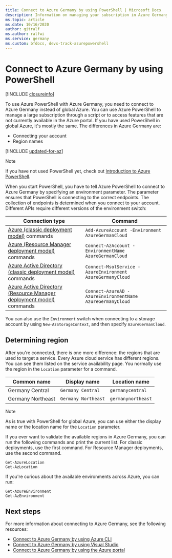 ```yaml
---
title: Connect to Azure Germany by using PowerShell | Microsoft Docs
description: Information on managing your subscription in Azure Germany by using PowerShell
ms.topic: article
ms.date: 10/16/2020
author: gitralf
ms.author: ralfwi 
ms.service: germany
ms.custom: bfdocs, devx-track-azurepowershell
---
```


# Connect to Azure Germany by using PowerShell

[!INCLUDE [closureinfo](../../includes/germany-closure-info.md)]

To use Azure PowerShell with Azure Germany, you need to connect to Azure Germany instead of global Azure. You can use Azure PowerShell to manage a large subscription through a script or to access features that are not currently available in the Azure portal. If you have used PowerShell in global Azure, it's mostly the same. The differences in Azure Germany are:

* Connecting your account
* Region names

[!INCLUDE [updated-for-az](../../includes/updated-for-az.md)]

> [!NOTE]
> If you have not used PowerShell yet, check out [Introduction to Azure PowerShell](/powershell/azure/).

When you start PowerShell, you have to tell Azure PowerShell to connect to Azure Germany by specifying an environment parameter. The parameter ensures that PowerShell is connecting to the correct endpoints. The collection of endpoints is determined when you connect to your account. Different APIs require different versions of the environment switch:

| Connection type | Command |
| --- | --- |
| [Azure (classic deployment model)](/powershell/azure) commands |`Add-AzureAccount -Environment AzureGermanCloud` |
| [Azure (Resource Manager deployment model)](/powershell/azure) commands |`Connect-AzAccount -EnvironmentName AzureGermanCloud` |
| [Azure Active Directory (classic deployment model)](/previous-versions/azure/jj151815(v=azure.100)) commands |`Connect-MsolService -AzureEnvironment AzureGermanyCloud` |
| [Azure Active Directory (Resource Manager deployment model)](../azure-resource-manager/management/deployment-models.md) commands |`Connect-AzureAD -AzureEnvironmentName AzureGermanyCloud` |

You can also use the `Environment` switch when connecting to a storage account by using `New-AzStorageContext`, and then specify `AzureGermanCloud`.

## Determining region
After you're connected, there is one more difference: the regions that are used to target a service. Every Azure cloud service has different regions. You can see them listed on the service availability page. You normally use the region in the `Location` parameter for a command.


| Common name | Display name | Location name |
| --- | --- | --- |
| Germany Central |`Germany Central` | `germanycentral` |
| Germany Northeast |`Germany Northeast` | `germanynortheast` |


> [!NOTE]
> As is true with PowerShell for global Azure, you can use either the display name or the location name for the `Location` parameter.
>
>

If you ever want to validate the available regions in Azure Germany, you can run the following commands and print the current list. For classic deployments, use the first command. For Resource Manager deployments, use the second command.

```azurepowershell
Get-AzureLocation
Get-AzLocation
```

If you're curious about the available environments across Azure, you can run:

```azurepowershell
Get-AzureEnvironment
Get-AzEnvironment
```

## Next steps
For more information about connecting to Azure Germany, see the following resources:

* [Connect to Azure Germany by using Azure CLI](./germany-get-started-connect-with-cli.md)
* [Connect to Azure Germany by using Visual Studio](./germany-get-started-connect-with-vs.md)
* [Connect to Azure Germany by using the Azure portal](./germany-get-started-connect-with-portal.md)
